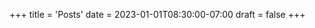 +++
title = 'Posts'
date = 2023-01-01T08:30:00-07:00
draft = false
+++

<!-- Tempor est exercitation ad qui pariatur quis adipisicing aliquip nisi ea consequat ipsum occaecat. Nostrud consequat ullamco laboris fugiat esse esse adipisicing velit laborum ipsum incididunt ut enim. Dolor pariatur nulla quis fugiat dolore excepteur. Aliquip ad quis aliqua enim do consequat. -->
